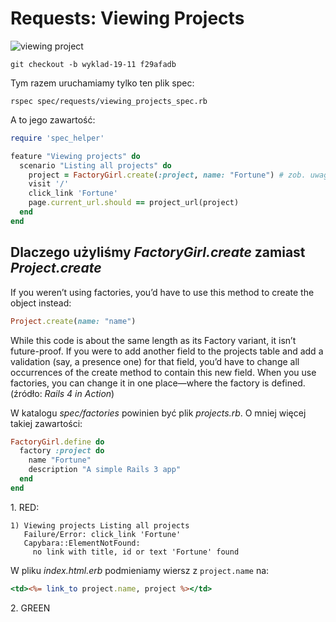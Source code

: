 # Requests: Viewing Projects

![viewing project](https://raw.github.com/wbzyl/projekt-zespolowy/master/public/viewing_project.png)

    git checkout -b wyklad-19-11 f29afadb

Tym razem uruchamiamy tylko ten plik spec:

    rspec spec/requests/viewing_projects_spec.rb

A to jego zawartość:

```ruby
require 'spec_helper'

feature "Viewing projects" do
  scenario "Listing all projects" do
    project = FactoryGirl.create(:project, name: "Fortune") # zob. uwaga poniżej
    visit '/'
    click_link 'Fortune'
    page.current_url.should == project_url(project)
  end
end
```

## Dlaczego użyliśmy *FactoryGirl.create* zamiast *Project.create*

If you weren’t using factories, you’d have to use this
method to create the object instead:

```ruby
Project.create(name: "name")
```

While this code is about the same length as its Factory variant, it
isn’t future-proof. If you were to add another field to the projects
table and add a validation (say, a presence one) for that field, you’d
have to change all occurrences of the create method to contain this
new field. When you use factories, you can change it in one
place—where the factory is defined. (źródło: _Rails 4 in Action_)

W katalogu *spec/factories* powinien być plik *projects.rb*.
O mniej więcej takiej zawartości:

```ruby
FactoryGirl.define do
  factory :project do
    name "Fortune"
    description "A simple Rails 3 app"
  end
end
```

1\. RED:

    1) Viewing projects Listing all projects
       Failure/Error: click_link 'Fortune'
       Capybara::ElementNotFound:
         no link with title, id or text 'Fortune' found

W pliku *index.html.erb* podmieniamy wiersz z `project.name` na:

```rhtml
<td><%= link_to project.name, project %></td>
```

2\. GREEN
